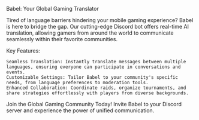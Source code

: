 Babel: Your Global Gaming Translator

Tired of language barriers hindering your mobile gaming experience? Babel is here to bridge the gap. Our cutting-edge Discord bot offers real-time AI translation, allowing gamers from around the world to communicate seamlessly within their favorite communities.

Key Features:

    Seamless Translation: Instantly translate messages between multiple languages, ensuring everyone can participate in conversations and events.
    Customizable Settings: Tailor Babel to your community's specific needs, from language preferences to moderation tools.
    Enhanced Collaboration: Coordinate raids, organize tournaments, and share strategies effortlessly with players from diverse backgrounds.

Join the Global Gaming Community Today!
Invite Babel to your Discord server and experience the power of unified communication.

    